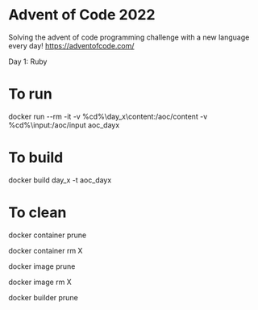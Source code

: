 # Advent of Code 2022
Solving the advent of code programming challenge with a new language every day!
https://adventofcode.com/

Day 1: Ruby


# To run
docker run --rm -it -v %cd%\day_x\content:/aoc/content -v %cd%\input\:/aoc/input aoc_dayx

# To build
docker build day_x -t aoc_dayx

# To clean
docker container prune

docker container rm X

docker image prune

docker image rm X

docker builder prune
